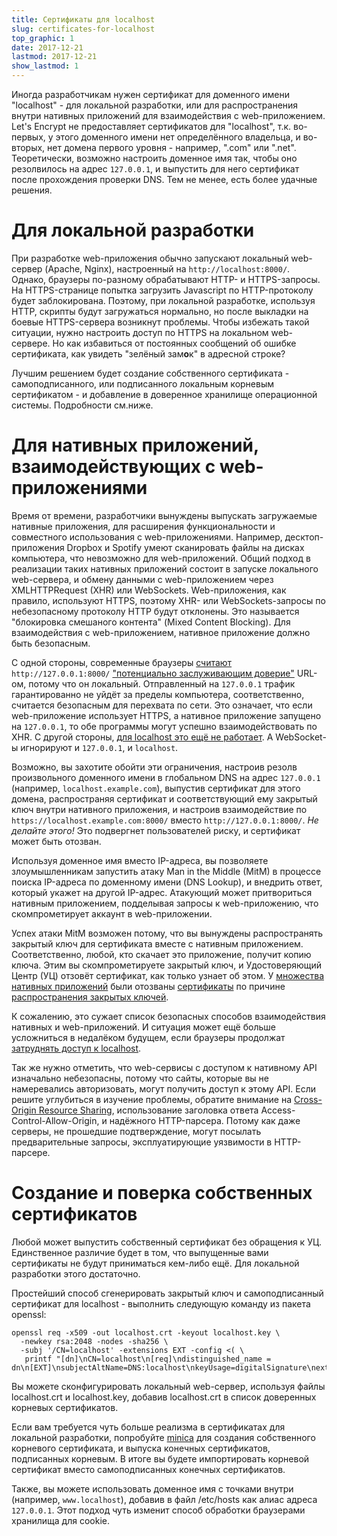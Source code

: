 ```yaml
---
title: Сертификаты для localhost
slug: certificates-for-localhost
top_graphic: 1
date: 2017-12-21
lastmod: 2017-12-21
show_lastmod: 1
---
```



Иногда разработчикам нужен сертификат для доменного имени "localhost" - для локальной разработки, или для распространения внутри нативных приложений для взаимодействия с web-приложением. Let's Encrypt не предоставляет сертификатов для "localhost", т.к. во-первых, у этого доменного имени нет определённого владельца, и во-вторых, нет домена первого уровня - например, ".com" или ".net". Теоретически, возможно настроить доменное имя так, чтобы оно резолвилось на адрес `127.0.0.1`, и выпустить для него сертификат после прохождения проверки DNS. Тем не менее, есть более удачные решения.

# Для локальной разработки

При разработке web-приложения обычно запускают локальный web-сервер (Apache, Nginx), настроенный на `http://localhost:8000/`. Однако, браузеры по-разному обрабатывают HTTP- и HTTPS-запросы. На HTTPS-странице попытка загрузить Javascript по HTTP-протоколу будет заблокирована. Поэтому, при локальной разработке, используя HTTP, скрипты будут загружаться нормально, но после выкладки на боевые HTTPS-сервера возникнут проблемы. Чтобы избежать такой ситуации, нужно настроить доступ по HTTPS на локальном web-сервере. Но как избавиться от постоянных сообщений об ошибке сертификата, как увидеть "зелёный зам**о**к" в адресной строке?

Лучшим решением будет создание собственного сертификата - самоподписанного, или подписанного локальным корневым сертификатом - и добавление в доверенное хранилище операционной системы. Подробности см.ниже.

# Для нативных приложений, взаимодействующих с web-приложениями

Время от времени, разработчики вынуждены выпускать загружаемые нативные приложения, для расширения функциональности и совместного использования с web-приложениями. Например, десктоп-приложения Dropbox и Spotify умеют сканировать файлы на дисках компьютера, что невозможно для web-приложений. Общий подход в реализации таких нативных приложений состоит в запуске локального web-сервера, и обмену данными с web-приложением через XMLHTTPRequest (XHR) или WebSockets. Web-приложения, как правило, используют HTTPS, поэтому XHR- или WebSockets-запросы по небезопасному протоколу HTTP будут отклонены. Это называется "блокировка смешаного контента" (Mixed Content Blocking). Для взаимодействия с web-приложением, нативное приложение должно быть безопасным.

С одной стороны, современные браузеры  [считают][mcb-localhost] `http://127.0.0.1:8000/` ["потенциально заслуживающим доверие"][secure-contexts] URL-ом, потому что он локальный. Отправленный на `127.0.0.1` трафик гарантированно не уйдёт за пределы компьютера, соответственно, считается безопасным для перехвата по сети. Это означает, что если web-приложение использует HTTPS, а нативное приложение запущено на `127.0.0.1`, то обе программы могут успешно взаимодействовать по XHR.
С другой стороны, [для localhost это ещё не работает][let-localhost]. А WebSocket-ы игнорируют и `127.0.0.1`, и `localhost`.

Возможно, вы захотите обойти эти ограничения, настроив резолв произвольного доменного имени в глобальном DNS на адрес `127.0.0.1` (например, `localhost.example.com`), выпустив сертификат для этого домена, распространяя сертификат и соответствующий ему закрытый ключ внутри нативного приложения, и настроив взаимодействие по `https://localhost.example.com:8000/` вместо `http://127.0.0.1:8000/`. *Не делайте этого!* Это подвергнет пользователей риску, и сертификат может быть отозван.

Используя доменное имя вместо IP-адреса, вы позволяете злоумышленникам запустить атаку Man in the Middle (MitM) в процессе поиска IP-адреса по доменному имени (DNS Lookup), и внедрить ответ, который укажет на другой IP-адрес. Атакующий может притвориться нативным приложением, подделывая запросы к web-приложению, что скомпрометирует аккаунт в web-приложении.

Успех атаки MitM возможен потому, что вы вынуждены распространять закрытый ключ для сертификата вместе с нативным приложением. Соответственно, любой, кто скачает это приложение, получит копию ключа. Этим вы скомпрометируете закрытый ключ, и Удостоверяющий Центр (УЦ) отзовёт сертификат, как только узнает об этом. У [множества нативных приложений][mdsp1] были отозваны [сертификаты][mdsp2] по причине [распространения закрытых ключей][mdsp3].

К сожалению, это сужает список безопасных способов взаимодействия нативных и web-приложений. И ситуация может ещё больше усложниться в недалёком будущем, если браузеры продолжат [затруднять доступ к localhost][tighten-access].

Так же нужно отметить, что web-сервисы с доступом к нативному API изначально небезопасны, потому что сайты, которые вы не намеревались авторизовать, могут получить доступ к этому API. Если решите углубиться в изучение проблемы, обратите внимание на [Cross-Origin
Resource Sharing][cors], использование заголовка ответа Access-Control-Allow-Origin, и надёжного HTTP-парсера. Потому как даже серверы, не прошедшие подтверждение, могут посылать предварительные запросы, эксплуатирующие уязвимости в HTTP-парсере.  

# Создание и поверка собственных сертификатов

Любой может выпустить собственный сертификат без обращения к УЦ. Единственное различие будет в том, что выпущенные вами сертификаты не будут приниматься кем-либо ещё. Для локальной разработки этого достаточно.

Простейший способ сгенерировать закрытый ключ и самоподписанный сертификат для localhost - выполнить следующую команду из пакета openssl:

    openssl req -x509 -out localhost.crt -keyout localhost.key \
      -newkey rsa:2048 -nodes -sha256 \
      -subj '/CN=localhost' -extensions EXT -config <( \
       printf "[dn]\nCN=localhost\n[req]\ndistinguished_name = dn\n[EXT]\nsubjectAltName=DNS:localhost\nkeyUsage=digitalSignature\nextendedKeyUsage=serverAuth")

Вы можете сконфигурировать локальный web-сервер, используя файлы localhost.crt и localhost.key, добавив localhost.crt в список доверенных корневых сертификатов.

Если вам требуется чуть больше реализма в сертификатах для локальной разработки, попробуйте [minica][minica] для создания собственного корневого сертификата, и выпуска конечных сертификатов, подписанных корневым. В итоге вы будете импортировать корневой сертификат вместо самоподписанных конечных сертификатов.

Также, вы можете использовать доменное имя с точками внутри (например, `www.localhost`), добавив в файл /etc/hosts как алиас адреса `127.0.0.1`. Этот подход чуть изменит способ обработки браузерами хранилища для cookie.

[mcb-localhost]: https://bugs.chromium.org/p/chromium/issues/detail?id=607878
[secure-contexts]: https://www.w3.org/TR/secure-contexts/#is-origin-trustworthy
[let-localhost]: https://tools.ietf.org/html/draft-ietf-dnsop-let-localhost-be-localhost-02
[mdsp1]: https://groups.google.com/d/msg/mozilla.dev.security.policy/eV89JXcsBC0/wsj5zpbbAQAJ
[mdsp2]: https://groups.google.com/d/msg/mozilla.dev.security.policy/T6emeoE-lCU/-k-A2dEdAQAJ
[mdsp3]: https://groups.google.com/d/msg/mozilla.dev.security.policy/pk039T_wPrI/tGnFDFTnCQAJ
[tighten-access]: https://bugs.chromium.org/p/chromium/issues/detail?id=378566
[minica]: https://github.com/jsha/minica
[cors]: https://developer.mozilla.org/en-US/docs/Web/HTTP/CORS

